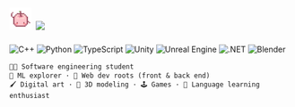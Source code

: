 # <img src="./images/hi.gif" height="40"/> <img src="https://readme-typing-svg.herokuapp.com?font=Fira+Code&size=25&pause=1000&color=FDC4CA&center=true&vCenter=true&width=295&height=40&lines=hi+there%2C+i'm+mia" height="40"/>


![C++](https://img.shields.io/badge/C++-2E2E2E?style=flat&logo=c%2B%2B&logoColor=FDC4CA)
![Python](https://img.shields.io/badge/Python-2E2E2E?style=flat&logo=python&logoColor=FDC4CA)
![TypeScript](https://img.shields.io/badge/TypeScript-2E2E2E?style=flat&logo=typescript&logoColor=FDC4CA)
![Unity](https://img.shields.io/badge/Unity-2E2E2E?style=flat&logo=unity&logoColor=FDC4CA)
![Unreal Engine](https://img.shields.io/badge/Unreal%20Engine-2E2E2E?style=flat&logo=unrealengine&logoColor=FDC4CA)
![.NET](https://img.shields.io/badge/.NET-2E2E2E?style=flat&logo=dotnet&logoColor=FDC4CA)
![Blender](https://img.shields.io/badge/Blender-2E2E2E?style=flat&logo=blender&logoColor=FDC4CA)

```
🧑‍💻 Software engineering student  
🧠 ML explorer · 🌸 Web dev roots (front & back end)
🖌️ Digital art · 🫧 3D modeling · 🕹️ Games · 🍥 Language learning enthusiast
```
